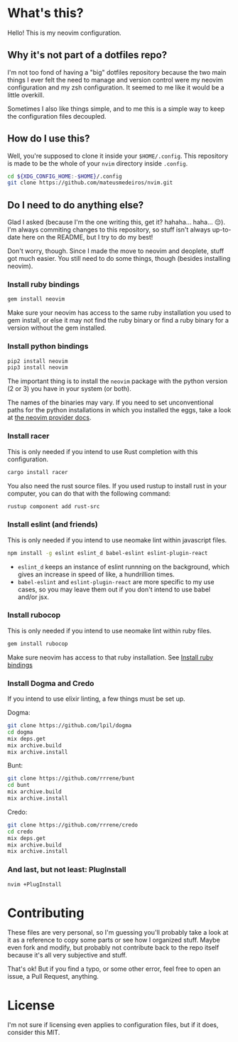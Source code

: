 # What's this?
Hello! This is my neovim configuration.

## Why it's not part of a dotfiles repo?
I'm not too fond of having a "big" dotfiles repository because the two main
things I ever felt the need to manage and version control were my neovim
configuration and my zsh configuration. It seemed to me like it would be a
little overkill.

Sometimes I also like things simple, and to me this is a simple way to keep the
configuration files decoupled.

## How do I use this?
Well, you're supposed to clone it inside your `$HOME/.config`. This repository
is made to be the whole of your `nvim` directory inside `.config`.

```bash
cd ${XDG_CONFIG_HOME:-$HOME}/.config
git clone https://github.com/mateusmedeiros/nvim.git
```

## Do I need to do anything else?
Glad I asked (because I'm the one writing this, get it? hahaha... haha...
:pensive:). I'm always commiting changes to this repository, so stuff isn't
always up-to-date here on the README, but I try to do my best!

Don't worry, though. Since I made the move to neovim and deoplete, stuff got
much easier.  You still need to do some things, though (besides installing
neovim).

### Install ruby bindings

```bash
gem install neovim
```

Make sure your neovim has access to the same ruby installation you used to gem
install, or else it may not find the ruby binary or find a ruby binary for a
version without the gem installed.

### Install python bindings

```bash
pip2 install neovim
pip3 install neovim
```

The important thing is to install the `neovim` package with the python version (2 or
3) you have in your system (or both).

The names of the binaries may vary. If you need to set unconventional paths for
the python installations in which you installed the eggs, take a look at [the
neovim provider docs](https://neovim.io/doc/user/provider.html#provider-python).

### Install racer

This is only needed if you intend to use Rust completion with this
configuration.

```bash
cargo install racer
```

You also need the rust source files. If you used rustup to install rust in your
computer, you can do that with the following command:

```bash
rustup component add rust-src
```

### Install eslint (and friends)

This is only needed if you intend to use neomake lint within javascript files.

```bash
npm install -g eslint eslint_d babel-eslint eslint-plugin-react
```

 * `eslint_d` keeps an instance of eslint runnning on the background, which gives
an increase in speed of like, a hundrillion times.
 * `babel-eslint` and `eslint-plugin-react` are more specific to my use cases,
   so you may leave them out if you don't intend to use babel and/or jsx.

### Install rubocop

This is only needed if you intend to use neomake lint within ruby files.

```bash
gem install rubocop
```

Make sure neovim has access to that ruby installation.
See [Install ruby bindings](#install-ruby-bindings)

### Install Dogma and Credo

If you intend to use elixir linting, a few things must be set up.

Dogma:

```bash
git clone https://github.com/lpil/dogma
cd dogma
mix deps.get
mix archive.build
mix archive.install
```

Bunt:

```bash
git clone https://github.com/rrrene/bunt
cd bunt
mix archive.build
mix archive.install
```

Credo:

```bash
git clone https://github.com/rrrene/credo
cd credo
mix deps.get
mix archive.build
mix archive.install
```

### And last, but not least: PlugInstall

```bash
nvim +PlugInstall
```

# Contributing

These files are very personal, so I'm guessing you'll probably take a look at it
as a reference to copy some parts or see how I organized stuff. Maybe even fork
and modify, but probably not contribute back to the repo itself because it's all
very subjective and stuff.

That's ok! But if you find a typo, or some other error, feel free to open an
issue, a Pull Request, anything.

# License

I'm not sure if licensing even applies to configuration files, but if it does,
consider this MIT.
